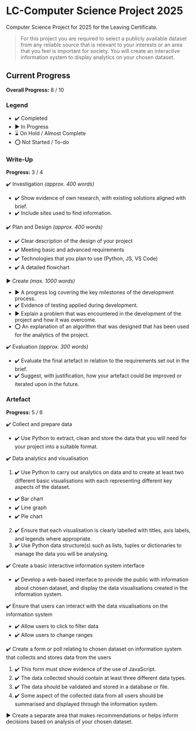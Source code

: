 # LC-Computer Science Project 2025
Computer Science Project for 2025 for the Leaving Certificate.

> For this project you are required to select a publicly available dataset from any reliable source that is relevant to your interests or an area that you feel is important for society. You will create an interactive information system to display analytics on your chosen dataset.

## Current Progress

**Overall Progress:** 8 / 10

### Legend
- ✔️ Completed
- ▶  In Progress
- ⌛ On Hold / Almost Complete
- ⭕ Not Started / To-do

### Write-Up

**Progress:** 3 / 4

✔️ Investigation *(approx. 400 words)*
- ✔️ Show evidence of own research, with existing solutions aligned with brief.
- ✔️ Include sites used to find information.

✔️ Plan and Design *(approx. 400 words)*
- ✔️ Clear description of the design of your project
- ✔️ Meeting basic and advanced requirements
- ✔️ Technologies that you plan to use (Python, JS, VS Code)
- ✔️ A detailed flowchart

▶ Create *(max. 1000 words)*
- ▶ A progress log covering the key milestones of the development process.
- ✔️ Evidence of testing applied during development.
- ▶ Explain a problem that was encountered in the development of the project and how it was overcome.
- ⭕ An explanation of an algorithm that was designed that has been used for the analytics of the project.

✔️ Evaluation *(approx. 300 words)*
- ✔️ Evaluate the final artefact in relation to the requirements set out in the brief.
- ✔️ Suggest, with justification, how your artefact could be improved or iterated upon in the future.

### Artefact

**Progress:** 5 / 6

✔️ Collect and prepare data
- ✔️ Use Python to extract, clean and store the data that you will need for your project into a suitable format.

✔️ Data analytics and visualisation 
1. ✔️ Use Python to carry out analytics on data and to create at least two different basic visualisations with each representing different key aspects of the dataset.
- ✔️ Bar chart
- ✔️ Line graph
- ✔️ Pie chart

2. ✔️ Ensure that each visualisation is clearly labelled with titles, axis labels, and legends where appropriate.
3. ✔️ Use Python data structure(s) such as lists, tuples or dictionaries to manage the data you will be analysing. 

✔️ Create a basic interactive information system interface
- ✔️ Develop a web-based interface to provide the public with information about chosen dataset, and display the data visualisations created in the information system. 

✔️ Ensure that users can interact with the data visualisations on the information system 

- ✔️ Allow users to click to filter data
- ✔️ Allow users to change ranges

✔️ Create a form or poll relating to chosen dataset on information system that collects and stores data from the users

1. ✔️ This form must show evidence of the use of JavaScript.
2. ✔️ The data collected should contain at least three different data types.
3. ✔️ The data should be validated and stored in a database or file. 
4. ✔️ Some aspect of the collected data from all users should be summarised and displayed through the information system. 

▶ Create a separate area that makes recommendations or helps inform decisions based on analysis of your chosen dataset.